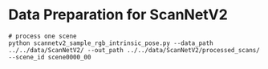 # Data Preparation for ScanNetV2
```shell
# process one scene
python scannetv2_sample_rgb_intrinsic_pose.py --data_path ../../data/ScanNetV2/ --out_path ../../data/ScanNetV2/processed_scans/ --scene_id scene0000_00
```
